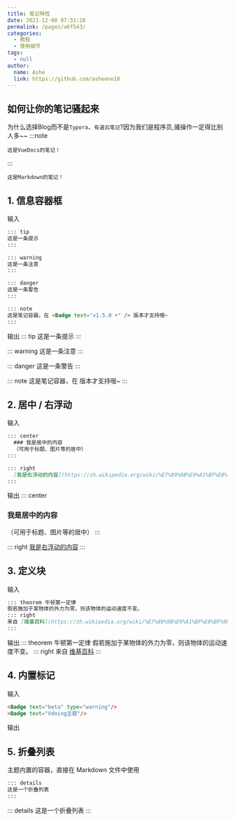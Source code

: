 ```yaml
---
title: 笔记特性
date: 2021-12-08 07:51:28
permalink: /pages/a6f543/
categories:
  - 教程
  - 使用细节
tags:
  - null
author:
  name: Ashe
  link: https://github.com/asheone18
---
```

## 如何让你的笔记骚起来
为什么选择Blog而不是`Typora`、`有道云笔记`?因为我们是程序员,骚操作一定得比别人多~~
:::note
```
这是VueDocs的笔记！
```
:::
```
这是Markdown的笔记！
```
## 1. 信息容器框
输入

```md
::: tip
这是一条提示
:::

::: warning
这是一条注意
:::

::: danger
这是一条警告
:::

::: note
这是笔记容器，在 <Badge text="v1.5.0 +" /> 版本才支持哦~
:::
```
输出
::: tip
这是一条提示
:::

::: warning
这是一条注意
:::

::: danger
这是一条警告
:::

::: note
这是笔记容器，在 <Badge text="v1.5.0 +" /> 版本才支持哦~
:::

## 2. 居中 / 右浮动
输入
```md
::: center
  ### 我是居中的内容
  （可用于标题、图片等的居中）
:::

::: right
  [我是右浮动的内容](https://zh.wikipedia.org/wiki/%E7%89%9B%E9%A1%BF%E8%BF%90%E5%8A%A8%E5%AE%9A%E5%BE%8B)
:::
```
输出 
::: center
  ### 我是居中的内容
  （可用于标题、图片等的居中）
:::

::: right
  [我是右浮动的内容](https://zh.wikipedia.org/wiki/%E7%89%9B%E9%A1%BF%E8%BF%90%E5%8A%A8%E5%AE%9A%E5%BE%8B)
:::

## 3. 定义块 
输入
```md
::: theorem 牛顿第一定律
假若施加于某物体的外力为零，则该物体的运动速度不变。
::: right
来自 [维基百科](https://zh.wikipedia.org/wiki/%E7%89%9B%E9%A1%BF%E8%BF%90%E5%8A%A8%E5%AE%9A%E5%BE%8B)
:::
```
输出
::: theorem 牛顿第一定律
假若施加于某物体的外力为零，则该物体的运动速度不变。
::: right
来自 [维基百科](https://zh.wikipedia.org/wiki/%E7%89%9B%E9%A1%BF%E8%BF%90%E5%8A%A8%E5%AE%9A%E5%BE%8B)
:::

## 4. 内置标记
输入
```html
<Badge text="beta" type="warning"/>
<Badge text="Vdoing主题"/>
```
输出

<Badge text="beta" type="warning"/>
<Badge text="Vdoing主题"/>

## 5. 折叠列表
主题内置的容器，直接在 Markdown 文件中使用

```html
::: details
这是一个折叠列表
:::
```

::: details
这是一个折叠列表
:::